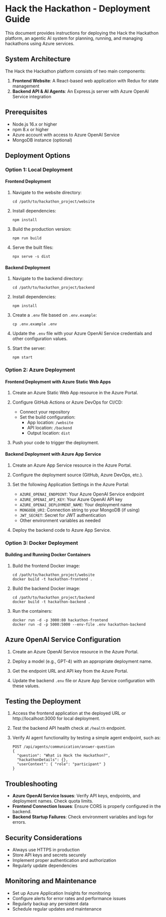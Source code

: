 # Hack the Hackathon - Deployment Guide

This document provides instructions for deploying the Hack the Hackathon platform, an agentic AI system for planning, running, and managing hackathons using Azure services.

## System Architecture

The Hack the Hackathon platform consists of two main components:

1. **Frontend Website**: A React-based web application with Redux for state management
2. **Backend API & AI Agents**: An Express.js server with Azure OpenAI Service integration

## Prerequisites

- Node.js 16.x or higher
- npm 8.x or higher
- Azure account with access to Azure OpenAI Service
- MongoDB instance (optional)

## Deployment Options

### Option 1: Local Deployment

#### Frontend Deployment

1. Navigate to the website directory:
   ```
   cd /path/to/hackathon_project/website
   ```

2. Install dependencies:
   ```
   npm install
   ```

3. Build the production version:
   ```
   npm run build
   ```

4. Serve the built files:
   ```
   npx serve -s dist
   ```

#### Backend Deployment

1. Navigate to the backend directory:
   ```
   cd /path/to/hackathon_project/backend
   ```

2. Install dependencies:
   ```
   npm install
   ```

3. Create a `.env` file based on `.env.example`:
   ```
   cp .env.example .env
   ```

4. Update the `.env` file with your Azure OpenAI Service credentials and other configuration values.

5. Start the server:
   ```
   npm start
   ```

### Option 2: Azure Deployment

#### Frontend Deployment with Azure Static Web Apps

1. Create an Azure Static Web App resource in the Azure Portal.

2. Configure GitHub Actions or Azure DevOps for CI/CD:
   - Connect your repository
   - Set the build configuration:
     - App location: `/website`
     - API location: `/backend`
     - Output location: `dist`

3. Push your code to trigger the deployment.

#### Backend Deployment with Azure App Service

1. Create an Azure App Service resource in the Azure Portal.

2. Configure the deployment source (GitHub, Azure DevOps, etc.).

3. Set the following Application Settings in the Azure Portal:
   - `AZURE_OPENAI_ENDPOINT`: Your Azure OpenAI Service endpoint
   - `AZURE_OPENAI_API_KEY`: Your Azure OpenAI API key
   - `AZURE_OPENAI_DEPLOYMENT_NAME`: Your deployment name
   - `MONGODB_URI`: Connection string to your MongoDB (if using)
   - `JWT_SECRET`: Secret for JWT authentication
   - Other environment variables as needed

4. Deploy the backend code to Azure App Service.

### Option 3: Docker Deployment

#### Building and Running Docker Containers

1. Build the frontend Docker image:
   ```
   cd /path/to/hackathon_project/website
   docker build -t hackathon-frontend .
   ```

2. Build the backend Docker image:
   ```
   cd /path/to/hackathon_project/backend
   docker build -t hackathon-backend .
   ```

3. Run the containers:
   ```
   docker run -d -p 3000:80 hackathon-frontend
   docker run -d -p 5000:5000 --env-file .env hackathon-backend
   ```

## Azure OpenAI Service Configuration

1. Create an Azure OpenAI Service resource in the Azure Portal.

2. Deploy a model (e.g., GPT-4) with an appropriate deployment name.

3. Get the endpoint URL and API key from the Azure Portal.

4. Update the backend `.env` file or Azure App Service configuration with these values.

## Testing the Deployment

1. Access the frontend application at the deployed URL or http://localhost:3000 for local deployment.

2. Test the backend API health check at `/health` endpoint.

3. Verify AI agent functionality by testing a simple agent endpoint, such as:
   ```
   POST /api/agents/communication/answer-question
   {
     "question": "What is Hack the Hackathon?",
     "hackathonDetails": {},
     "userContext": { "role": "participant" }
   }
   ```

## Troubleshooting

- **Azure OpenAI Service Issues**: Verify API keys, endpoints, and deployment names. Check quota limits.
- **Frontend Connection Issues**: Ensure CORS is properly configured in the backend.
- **Backend Startup Failures**: Check environment variables and logs for errors.

## Security Considerations

- Always use HTTPS in production
- Store API keys and secrets securely
- Implement proper authentication and authorization
- Regularly update dependencies

## Monitoring and Maintenance

- Set up Azure Application Insights for monitoring
- Configure alerts for error rates and performance issues
- Regularly backup any persistent data
- Schedule regular updates and maintenance
